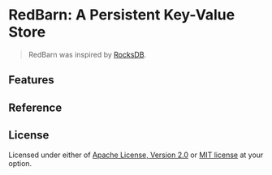 # RedBarn: A Persistent Key-Value Store

> RedBarn was inspired by [RocksDB](https://rocksdb.org/).

## Features

## Reference

## License

Licensed under either of [Apache License, Version 2.0](LICENSE-APACHE) or [MIT license](LICENSE-MIT) at your option.
